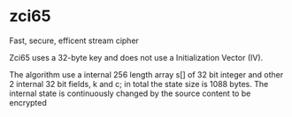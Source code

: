 # zci65
Fast, secure, efficent stream cipher

Zci65 uses a 32-byte key and does not use a Initialization Vector (IV).

The algorithm use a internal 256 length array s[] of 32 bit integer and other 2 internal 32 bit fields, k and c; in total the state size is 1088 bytes.
The internal state is continuously changed by the source content to be encrypted
